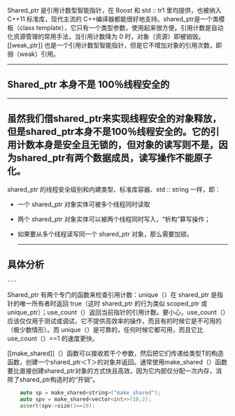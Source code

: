 


Shared_ptr 是引用计数型智能指针，在 Boost 和 std :: tr1 里均提供，也被纳入 C++11 标准库，现代主流的 C++编译器都能很好地支持。shared_ptr<T>是一个类模板（class template），它只有一个类型参数，使用起来很方便。引用计数是自动化资源管理的常用手法，当引用计数降为 0 时，对象（资源）即被销毁。[[weak_ptr]] 也是一个引用计数型智能指针，但是它不增加对象的引用次数，即弱（weak）引用。

---
	
## Shared_ptr 本身不是 100％线程安全的
---

虽然我们借shared_ptr来实现线程安全的对象释放，但是shared_ptr本身不是100％线程安全的。它的引用计数本身是安全且无锁的，但对象的读写则不是，因为shared_ptr有两个数据成员，读写操作不能原子化。
 ---
	
shared_ptr 的线程安全级别和内建类型、标准库容器、std :: string 一样，即：
+ 一个 shared_ptr 对象实体可被多个线程同时读取
+ 两个 shared_ptr 对象实体可以被两个线程同时写入，“析构”算写操作；
+ 如果要从多个线程读写同一个 shared_ptr 对象，那么需要加锁。

	---
	
	
## 具体分析
	
	---
	
Shared_ptr 有两个专门的函数来检查引用计数：unique（）在 shared_ptr 是指针的唯一所有者时返回 true（这时 shared_ptr 的行为类似 scoped_ptr 或 unique_ptr）；use_count（）返回当前指针的引用计数。要小心，use_count（）应该仅仅用于测试或调试，它不提供高效率的操作，而且有的时候它是不可用的（极少数情形）。而 unique（）是可靠的，任何时候它都可用，而且它比 use_count（）==1 的速度更快。
	
	

[[make_shared]]（）函数可以接收若干个参数，然后把它们传递给类型T的构造函数，创建一个shared_ptr＜T＞的对象并返回。通常使用make_shared（）函数要比直接创建shared_ptr对象的方式快且高效，因为它内部仅分配一次内存，消除了shared_ptr构造时的“开销”。
	
```c++
	auto sp = make_shared<string>("make_shared");
	auto spv = make_shared<vector<int>>(10,2);
	assert(spv->size()==10);
```
